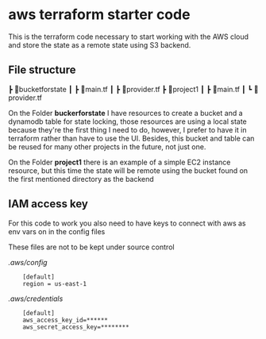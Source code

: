 # aws terraform starter code

This is the terraform code necessary to start working with the AWS cloud and store the state as a remote state using S3 backend.

## File structure

┣ 📂bucketforstate
┃ ┣ 📜main.tf
┃ ┣ 📜provider.tf
┣ 📂project1
┃ ┣ 📜main.tf
┃ ┗ 📜provider.tf

On the Folder __buckerforstate__ I have resources to create a bucket and a dynamodb table for state locking, those resources are using a local state because they're the first thing I need to do, however, I prefer to have it in terraform rather than have to use the UI. Besides, this bucket and table can be reused for many other projects in the future, not just one.

On the Folder __project1__ there is an example of a simple EC2 instance resource, but this time the state will be remote using the bucket found on the first mentioned directory as the backend

## IAM access key

For this code to work you also need to have keys to connect with aws as env vars on in the config files

These files are not to be kept under source control

*.aws/config*

        [default]
        region = us-east-1

*.aws/credentials*

        [default]
        aws_access_key_id=******
        aws_secret_access_key=********
